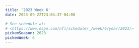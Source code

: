 ```yaml
---
title: '2023 Week 6'
date: 2023-09-22T23:04:37-04:00

# See schedule at:
# <https://www.espn.com/nfl/schedule/_/week/6/year/2023/>
pickemSeason: 2023
pickemWeek: 6
---
```

